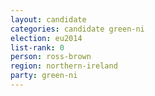 ```yaml
---
layout: candidate
categories: candidate green-ni
election: eu2014
list-rank: 0
person: ross-brown
region: northern-ireland
party: green-ni
---
```

